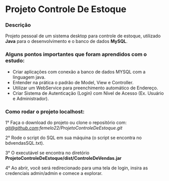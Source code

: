 # Projeto Controle De Estoque


<h3>Descrição</h3>

Projeto pessoal de um sistema desktop para controle de estoque, utilizado **Java** para o desenvolvimento e o banco de dados **MySQL**.



<h3>Alguns pontos importantes que foram aprendidos com o estudo:</h3>

- Criar aplicações com conexão a banco de dados MYSQL com a linguagem java.
- Entender na prática o padrão de Model, View e Controller.
- Utilizar um WebService para preenchimento automático de Endereço.
- Criar Sistema de Autenticação (Login) com Nível de Acesso (Ex. Usuário e Administrador).



<h3>Como rodar o projeto localhost:</h3>

1° Faça o download do projeto ou clone o repositório com: <i>git@github.com:femelo22/ProjetoControleDeEstoque.git</i>

2° Rode o script do SQL em sua máquina (o script se encontra no bdvendasSQL.txt).

3° O executável se encontra no diretório <b>ProjetoControleDeEstoque/dist/ControleDeVendas.jar</b>

4° Ao abrir, você será redirecionado para uma tela de login, insira as credenciais admin/admin e comece a explorar.


